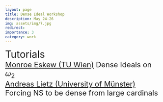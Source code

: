 ```yaml
---
layout: page
title: Dense Ideal Workshop
description: May 24-26
img: assets/img/7.jpg
redirect: 
importance: 3
category: work
---
```


<font size="+3"> Tutorials</font> <br>
<font size="+2">
    <a href="http://www.logic.univie.ac.at/~eskewm25/">Monroe Eskew (TU Wien)</a> Dense Ideals on $\omega_2$<br>
<a href="https://www.uni-muenster.de/IVV5WS/WebHop/user/alietz/">Andreas Lietz (University of Münster)</a> Forcing NS to be dense from large cardinals</font><br><br>

